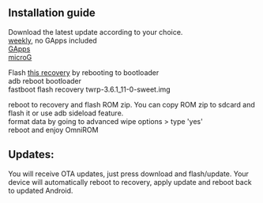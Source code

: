 ## Installation guide

Download the latest update according to your choice.  
[weekly](https://dl.omnirom.org/sweet/), no GApps included  
[GApps](https://dl.omnirom.org/tmp/sweet/)  
[microG](https://dl.omnirom.org/sweet/)  

Flash [this recovery](https://sourceforge.net/projects/sweet-12/files/ROMS/OmniROM/twrp-3.6.1_11-0-sweet.img/download) by rebooting to bootloader  
adb reboot bootloader  
fastboot flash recovery twrp-3.6.1_11-0-sweet.img  

reboot to recovery and flash ROM zip. You can copy ROM zip to sdcard and flash it or use adb sideload feature.  
format data by going to advanced wipe options > type 'yes'  
reboot and enjoy OmniROM  

## Updates:

You will receive OTA updates, just press download and flash/update. Your device will automatically reboot to recovery, apply update and reboot back to updated Android.
